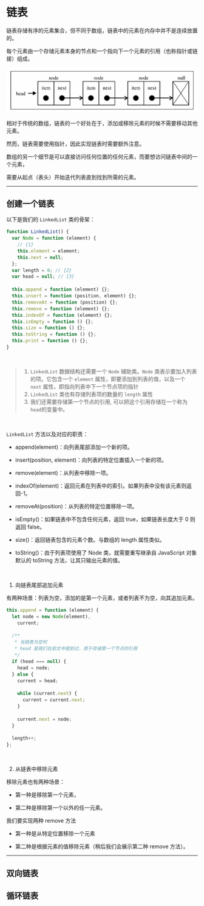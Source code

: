 # 链表

链表存储有序的元素集合，但不同于数组，链表中的元素在内存中并不是连续放置的。

每个元素由一个存储元素本身的节点和一个指向下一个元素的引用（也称指针或链接）组成。

![链表](../../assets/linked-list.png)

相对于传统的数组，链表的一个好处在于，添加或移除元素的时候不需要移动其他元素。

然而，链表需要使用指针，因此实现链表时需要额外注意。

数组的另一个细节是可以直接访问任何位置的任何元素，而要想访问链表中间的一个元素，

需要从起点（表头）开始迭代列表直到找到所需的元素。

---

## 创建一个链表

以下是我们的 `LinkedList` 类的骨架：

```javascript
function LinkedList() {
  var Node = function (element) {
    // {1}
    this.element = element;
    this.next = null;
  };
  var length = 0; // {2}
  var head = null; // {3}

  this.append = function (element) {};
  this.insert = function (position, element) {};
  this.removeAt = function (position) {};
  this.remove = function (element) {};
  this.indexOf = function (element) {};
  this.isEmpty = function () {};
  this.size = function () {};
  this.toString = function () {};
  this.print = function () {};
}
```

<br>

> 1. `LinkedList` 数据结构还需要一个 `Node` 辅助类。`Node` 类表示要加入列表的项。它包含一个 `element` 属性，即要添加到列表的值，以及一个 `next` 属性，即指向列表中下一个节点项的指针
> 2. `LinkedList` 类也有存储列表项的数量的 `length` 属性
> 3. 我们还需要存储第一个节点的引用, 可以把这个引用存储在一个称为`head`的变量中。

<br>

`LinkedList` 方法以及对应的职责：

- append(element)：向列表尾部添加一个新的项。

- insert(position, element)：向列表的特定位置插入一个新的项。

- remove(element)：从列表中移除一项。

- indexOf(element)：返回元素在列表中的索引。如果列表中没有该元素则返回-1。

- removeAt(position)：从列表的特定位置移除一项。

- isEmpty()：如果链表中不包含任何元素，返回 true，如果链表长度大于 0 则返回 false。

- size()：返回链表包含的元素个数。与数组的 length 属性类似。

- toString()：由于列表项使用了 Node 类，就需要重写继承自 JavaScript 对象默认的 toString 方法，让其只输出元素的值。

<br>

1. 向链表尾部追加元素

有两种场景：列表为空，添加的是第一个元素，或者列表不为空，向其追加元素。

```javascript
this.append = function (element) {
  let node = new Node(element),
    current;

  /**
   * 当链表为空时
   * head 是我们在前文中提到过，用于存储第一个节点的引用
   */
  if (head === null) {
    head = node;
  } else {
    current = head;

    while (current.next) {
      current = current.next;
    }

    current.next = node;
  }

  length++;
};
```

<br>

2. 从链表中移除元素

移除元素也有两种场景：

- 第一种是移除第一个元素，

- 第二种是移除第一个以外的任一元素。

我们要实现两种 remove 方法

- 第一种是从特定位置移除一个元素

- 第二种是根据元素的值移除元素（稍后我们会展示第二种 remove 方法）。

---

## 双向链表

## 循环链表
